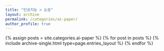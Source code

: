 ```yaml
---
title: "인공지능 > 논문"
layout: archive
permalink: /categories/ai-paper/
author_profile: true
---
```



{% assign posts = site.categories.ai-paper %}
{% for post in posts %} {% include archive-single.html type=page.entries_layout %} {% endfor %}